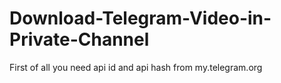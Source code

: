 # Download-Telegram-Video-in-Private-Channel

First of all you need api id and api hash from my.telegram.org